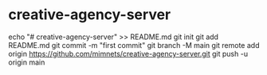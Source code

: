 # creative-agency-server
echo "# creative-agency-server" >> README.md
git init
git add README.md
git commit -m "first commit"
git branch -M main
git remote add origin https://github.com/mimnets/creative-agency-server.git
git push -u origin main
                
